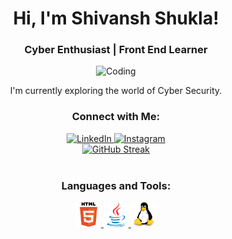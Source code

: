 <div align="center">
    <h1>Hi, I'm Shivansh Shukla!</h1>
    <h3>Cyber Enthusiast | Front End Learner</h3>
    <img src="https://media.giphy.com/media/bGgsc5mWoryfgKBx1u/giphy.gif" alt="Coding" width="400">
</div>

<p align="center">
    I'm currently exploring the world of Cyber Security.
</p>

<div align="center">
    <h3>Connect with Me:</h3>
    <a href="https://www.linkedin.com/in/shivansh-shukla-671947222/" target="_blank">
        <img src="https://raw.githubusercontent.com/rahuldkjain/github-profile-readme-generator/master/src/images/icons/Social/linked-in-alt.svg" alt="LinkedIn" height="30" width="40">
    </a>
    <a href="https://www.instagram.com/_.vasu2004._/" target="_blank">
        <img src="https://raw.githubusercontent.com/rahuldkjain/github-profile-readme-generator/master/src/images/icons/Social/instagram.svg" alt="Instagram" height="30" width="40">
    </a>
</div>

<div align="center">
    <a href="https://git.io/streak-stats">
        <img src="https://streak-stats.demolab.com/?user=Vasu004" alt="GitHub Streak" style="max-width: 100%;">
    </a>
</div>

<br>

<div align="center">
    <h3>Languages and Tools:</h3>
    <a href="https://www.w3.org/html/" target="_blank">
        <img src="https://raw.githubusercontent.com/devicons/devicon/master/icons/html5/html5-original-wordmark.svg" alt="HTML5" width="40" height="40">
    </a>
    <a href="https://www.java.com" target="_blank">
        <img src="https://raw.githubusercontent.com/devicons/devicon/master/icons/java/java-original.svg" alt="Java" width="40" height="40">
    </a>
    <a href="https://www.linux.org/" target="_blank">
        <img src="https://raw.githubusercontent.com/devicons/devicon/master/icons/linux/linux-original.svg" alt="Linux" width="40" height="40">
    </a>
</div>
